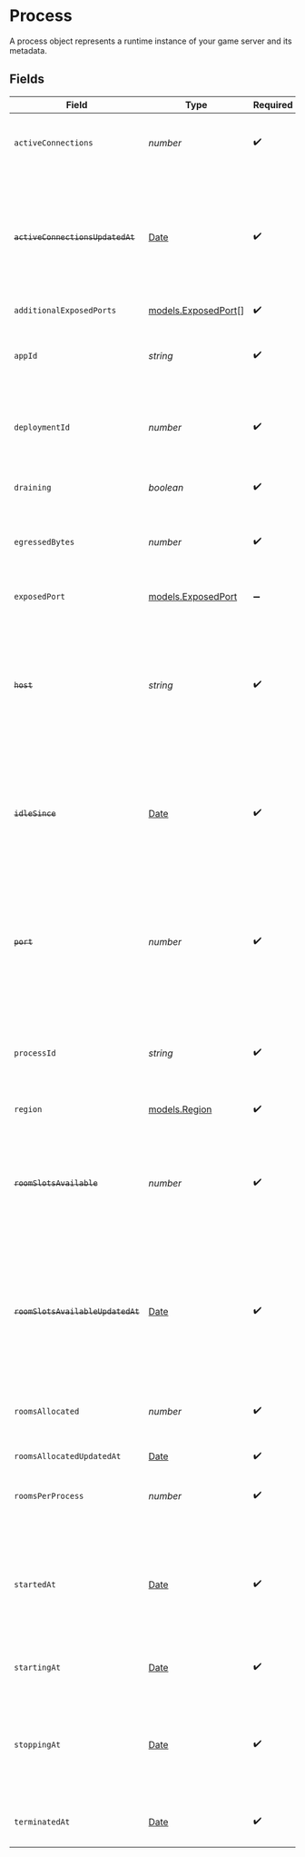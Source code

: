 # Process

A process object represents a runtime instance of your game server and its metadata.


## Fields

| Field                                                                                                                   | Type                                                                                                                    | Required                                                                                                                | Description                                                                                                             | Example                                                                                                                 |
| ----------------------------------------------------------------------------------------------------------------------- | ----------------------------------------------------------------------------------------------------------------------- | ----------------------------------------------------------------------------------------------------------------------- | ----------------------------------------------------------------------------------------------------------------------- | ----------------------------------------------------------------------------------------------------------------------- |
| `activeConnections`                                                                                                     | *number*                                                                                                                | :heavy_check_mark:                                                                                                      | Tracks the number of active connections to a process.                                                                   | 10                                                                                                                      |
| ~~`activeConnectionsUpdatedAt`~~                                                                                        | [Date](https://developer.mozilla.org/en-US/docs/Web/JavaScript/Reference/Global_Objects/Date)                           | :heavy_check_mark:                                                                                                      | : warning: ** DEPRECATED **: This will be removed in a future release, please migrate away from it as soon as possible. |                                                                                                                         |
| `additionalExposedPorts`                                                                                                | [models.ExposedPort](../models/exposedport.md)[]                                                                        | :heavy_check_mark:                                                                                                      | N/A                                                                                                                     | [object Object]                                                                                                         |
| `appId`                                                                                                                 | *string*                                                                                                                | :heavy_check_mark:                                                                                                      | System generated unique identifier for an application.                                                                  | app-af469a92-5b45-4565-b3c4-b79878de67d2                                                                                |
| `deploymentId`                                                                                                          | *number*                                                                                                                | :heavy_check_mark:                                                                                                      | System generated id for a deployment. Increments by 1.                                                                  | 1                                                                                                                       |
| `draining`                                                                                                              | *boolean*                                                                                                               | :heavy_check_mark:                                                                                                      | Process in drain will not accept any new rooms.                                                                         |                                                                                                                         |
| `egressedBytes`                                                                                                         | *number*                                                                                                                | :heavy_check_mark:                                                                                                      | Measures network traffic leaving the process in bytes.                                                                  | 435                                                                                                                     |
| `exposedPort`                                                                                                           | [models.ExposedPort](../models/exposedport.md)                                                                          | :heavy_minus_sign:                                                                                                      | Connection details for an active process.                                                                               |                                                                                                                         |
| ~~`host`~~                                                                                                              | *string*                                                                                                                | :heavy_check_mark:                                                                                                      | : warning: ** DEPRECATED **: This will be removed in a future release, please migrate away from it as soon as possible. |                                                                                                                         |
| ~~`idleSince`~~                                                                                                         | [Date](https://developer.mozilla.org/en-US/docs/Web/JavaScript/Reference/Global_Objects/Date)                           | :heavy_check_mark:                                                                                                      | : warning: ** DEPRECATED **: This will be removed in a future release, please migrate away from it as soon as possible. |                                                                                                                         |
| ~~`port`~~                                                                                                              | *number*                                                                                                                | :heavy_check_mark:                                                                                                      | : warning: ** DEPRECATED **: This will be removed in a future release, please migrate away from it as soon as possible. |                                                                                                                         |
| `processId`                                                                                                             | *string*                                                                                                                | :heavy_check_mark:                                                                                                      | System generated unique identifier to a runtime instance of your game server.                                           | cbfcddd2-0006-43ae-996c-995fff7bed2e                                                                                    |
| `region`                                                                                                                | [models.Region](../models/region.md)                                                                                    | :heavy_check_mark:                                                                                                      | N/A                                                                                                                     |                                                                                                                         |
| ~~`roomSlotsAvailable`~~                                                                                                | *number*                                                                                                                | :heavy_check_mark:                                                                                                      | : warning: ** DEPRECATED **: This will be removed in a future release, please migrate away from it as soon as possible. |                                                                                                                         |
| ~~`roomSlotsAvailableUpdatedAt`~~                                                                                       | [Date](https://developer.mozilla.org/en-US/docs/Web/JavaScript/Reference/Global_Objects/Date)                           | :heavy_check_mark:                                                                                                      | : warning: ** DEPRECATED **: This will be removed in a future release, please migrate away from it as soon as possible. |                                                                                                                         |
| `roomsAllocated`                                                                                                        | *number*                                                                                                                | :heavy_check_mark:                                                                                                      | Tracks the number of rooms that have been allocated to the process.                                                     | 1                                                                                                                       |
| `roomsAllocatedUpdatedAt`                                                                                               | [Date](https://developer.mozilla.org/en-US/docs/Web/JavaScript/Reference/Global_Objects/Date)                           | :heavy_check_mark:                                                                                                      | N/A                                                                                                                     |                                                                                                                         |
| `roomsPerProcess`                                                                                                       | *number*                                                                                                                | :heavy_check_mark:                                                                                                      | Governs how many [rooms](https://hathora.dev/docs/concepts/hathora-entities#room) can be scheduled in a process.        | 3                                                                                                                       |
| `startedAt`                                                                                                             | [Date](https://developer.mozilla.org/en-US/docs/Web/JavaScript/Reference/Global_Objects/Date)                           | :heavy_check_mark:                                                                                                      | When the process bound to the specified port. We use this to determine when we should start billing.                    |                                                                                                                         |
| `startingAt`                                                                                                            | [Date](https://developer.mozilla.org/en-US/docs/Web/JavaScript/Reference/Global_Objects/Date)                           | :heavy_check_mark:                                                                                                      | When the process started being provisioned.                                                                             |                                                                                                                         |
| `stoppingAt`                                                                                                            | [Date](https://developer.mozilla.org/en-US/docs/Web/JavaScript/Reference/Global_Objects/Date)                           | :heavy_check_mark:                                                                                                      | When the process is issued to stop. We use this to determine when we should stop billing.                               |                                                                                                                         |
| `terminatedAt`                                                                                                          | [Date](https://developer.mozilla.org/en-US/docs/Web/JavaScript/Reference/Global_Objects/Date)                           | :heavy_check_mark:                                                                                                      | When the process has been terminated.                                                                                   |                                                                                                                         |
